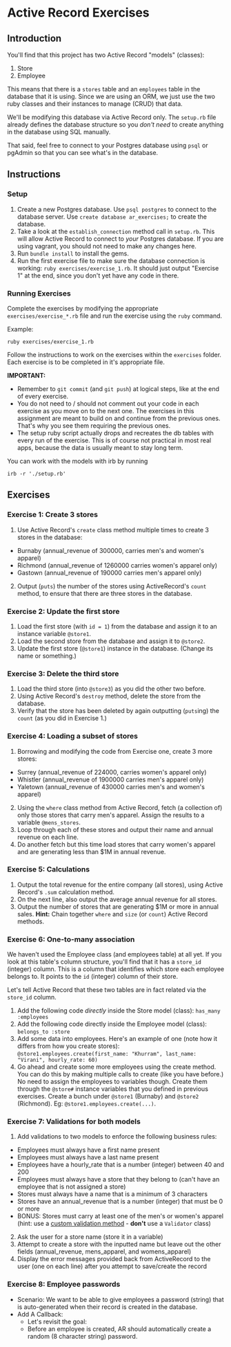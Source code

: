 # Active Record Exercises

## Introduction

You'll find that this project has two Active Record "models" (classes):

1. Store
2. Employee

This means that there is a `stores` table and an `employees` table in the database that it is using. Since we are using an ORM, we just use the two ruby classes and their instances to manage (CRUD) that data.

We'll be modifying this database via Active Record only. The `setup.rb` file already defines the database structure so you _don't need_ to create anything in the database using SQL manually.

That said, feel free to connect to your Postgres database using `psql` or pgAdmin so that you can see what's in the database.

## Instructions

### Setup

1. Create a new Postgres database. Use `psql postgres` to connect to the database server. Use `create database ar_exercises;` to create the database.
2. Take a look at the `establish_connection` method call in `setup.rb`. This will allow Active Record to connect to *your* Postgres database. If you are using vagrant, you should not need to make any changes here.
3. Run `bundle install` to install the gems.
4. Run the first exercise file to make sure the database connection is working: `ruby exercises/exercise_1.rb`. It should just output "Exercise 1" at the end, since you don't yet have any code in there.

### Running Exercises

Complete the exercises by modifying the appropriate `exercises/exercise_*.rb` file and run the exercise using the `ruby` command.

Example:

    ruby exercises/exercise_1.rb

Follow the instructions to work on the exercises within the `exercises` folder. Each exercise is to be completed in it's appropriate file.

**IMPORTANT:**

* Remember to `git commit` (and `git push`) at logical steps, like at the end of every exercise.
* You do not need to / should not comment out your code in each exercise as you move on to the next one. The exercises in this assignment are meant to build on and continue from the previous ones. That's why you see them requiring the previous ones.
* The setup ruby script actually drops and recreates the db tables with every run of the exercise. This is of course not practical in most real apps, because the data is usually meant to stay long term.

You can work with the models with irb by running

    irb -r './setup.rb'

## Exercises

### Exercise 1: Create 3 stores

1. Use Active Record's `create` class method multiple times to create 3 stores in the database:
  * Burnaby (annual_revenue of 300000, carries men's and women's apparel)
  * Richmond (annual_revenue of 1260000 carries women's apparel only)
  * Gastown (annual_revenue of 190000 carries men's apparel only)
2. Output (`puts`) the number of the stores using ActiveRecord's `count` method, to ensure that there are three stores in the database.

### Exercise 2: Update the first store

1. Load the first store (with `id = 1`) from the database and assign it to an instance variable `@store1`.
2. Load the second store from the database and assign it to `@store2`.
3. Update the first store (`@store1`) instance in the database. (Change its name or something.)

### Exercise 3: Delete the third store

1. Load the third store (into `@store3`) as you did the other two before.
2. Using Active Record's `destroy` method, delete the store from the database.
3. Verify that the store has been deleted by again outputting (`puts`ing) the `count` (as you did in Exercise 1.)

### Exercise 4: Loading a subset of stores

1. Borrowing and modifying the code from Exercise one, create 3 more stores:
  * Surrey (annual_revenue of 224000, carries women's apparel only)
  * Whistler (annual_revenue of 1900000 carries men's apparel only)
  * Yaletown (annual_revenue of 430000 carries men's and women's apparel)
2. Using the `where` class method from Active Record, fetch (a collection of) only those stores that carry men's apparel. Assign the results to a variable `@mens_stores`.
3. Loop through each of these stores and output their name and annual revenue on each line.
4. Do another fetch but this time load stores that carry women's apparel and are generating less than $1M in annual revenue.

### Exercise 5: Calculations

1. Output the total revenue for the entire company (all stores), using Active Record's `.sum` calculation method.
2. On the next line, also output the average annual revenue for all stores.
3. Output the number of stores that are generating $1M or more in annual sales. **Hint:** Chain together `where` and `size` (or `count`) Active Record methods.

### Exercise 6: One-to-many association

We haven't used the Employee class (and employees table) at all yet. If you look at this table's column structure, you'll find that it has a `store_id` (integer) column. This is a column that identifies which store each employee belongs to. It points to the `id` (integer) column of their store.

Let's tell Active Record that these two tables are in fact related via the `store_id` column.

1. Add the following code _directly_ inside the Store model (class): `has_many :employees`
2. Add the following code directly inside the Employee model (class): `belongs_to :store`
3. Add some data into employees. Here's an example of one (note how it differs from how you create stores): `@store1.employees.create(first_name: "Khurram", last_name: "Virani", hourly_rate: 60)`
4. Go ahead and create some more employees using the create method. You can do this by making multiple calls to create (like you have before.) No need to assign the employees to variables though. Create them through the `@store#` instance variables that you defined in previous exercises. Create a bunch under `@store1` (Burnaby) and `@store2` (Richmond). Eg: `@store1.employees.create(...)`.

### Exercise 7: Validations for both models

1. Add validations to two models to enforce the following business rules:
  * Employees must always have a first name present
  * Employees must always have a last name present
  * Employees have a hourly_rate that is a number (integer) between 40 and 200
  * Employees must always have a store that they belong to (can't have an employee that is not assigned a store)
  * Stores must always have a name that is a minimum of 3 characters
  * Stores have an annual_revenue that is a number (integer) that must be 0 or more
  * BONUS: Stores must carry at least one of the men's or women's apparel (hint: use a [custom validation method](http://guides.rubyonrails.org/active_record_validations.html#custom-methods) - **don't** use a `Validator` class)
2. Ask the user for a store name (store it in a variable)
3. Attempt to create a store with the inputted name but leave out the other fields (annual_revenue, mens_apparel, and womens_apparel)
4. Display the error messages provided back from ActiveRecord to the user (one on each line) after you attempt to save/create the record

### Exercise 8: Employee passwords

* Scenario: We want to be able to give employees a password (string) that is auto-generated when their record is created in the database.
* Add A Callback:
  * Let's revisit the goal:
  * Before an employee is created, AR should automatically create a random (8 character string) password.

